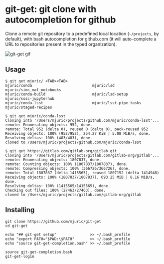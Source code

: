 # git-get: git clone with autocompletion for github

Clone a remote git repository to a predefined local location (`~/projects`,
by default), with bash autocompletion for github.com (it will auto-complete
a URL to repositories present in the typed organization).

![git-get gif](http://research.majuric.org/media/git-get.gif)

## Usage

```
$ git get mjuric/ <TAB><TAB>
mjuric/conda                           mjuric/lsd                             mjuric/sims_maf_notebooks
mjuric/conda-build                     mjuric/lsd-setup                       mjuric/sssc-jupyterhub
mjuric/conda-lsst                      mjuric/lsst-pipe_tasks                 mjuric/staged-recipes

$ git get mjuric/conda-lsst
Cloning into '/Users/mjuric/projects/github.com/mjuric/conda-lsst'...
remote: Enumerating objects: 952, done.
remote: Total 952 (delta 0), reused 0 (delta 0), pack-reused 952
Receiving objects: 100% (952/952), 254.27 KiB | 5.08 MiB/s, done.
Resolving deltas: 100% (483/483), done.
cloned to /Users/mjuric/projects/github.com/mjuric/conda-lsst

$ git get https://gitlab.com/gitlab-org/gitlab.git
Cloning into '/Users/mjuric/projects/gitlab.com/gitlab-org/gitlab'...
remote: Enumerating objects: 1807837, done.
remote: Counting objects: 100% (1807837/1807837), done.
remote: Compressing objects: 100% (366726/366726), done.
remote: Total 1807837 (delta 1415565), reused 1807152 (delta 1414948)
Receiving objects: 100% (1807837/1807837), 693.25 MiB | 8.16 MiB/s, done.
Resolving deltas: 100% (1415565/1415565), done.
Checking out files: 100% (27463/27463), done.
cloned to /Users/mjuric/projects/gitlab.com/gitlab-org/gitlab
```

## Installing

```
git clone https://github.com/mjuric/git-get
cd git-get

echo "## git-get setup"               >> ~/.bash_profile
echo "export PATH="$PWD:\$PATH"       >> ~/.bash_profile
echo "source git-get-completion.bash" >> ~/.bash_profile

source git-get-completion.bash
git-get-login
```
